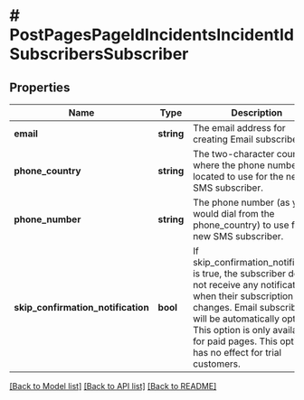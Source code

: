 # # PostPagesPageIdIncidentsIncidentIdSubscribersSubscriber

## Properties

Name | Type | Description | Notes
------------ | ------------- | ------------- | -------------
**email** | **string** | The email address for creating Email subscribers. | [optional]
**phone_country** | **string** | The two-character country where the phone number is located to use for the new SMS subscriber. | [optional]
**phone_number** | **string** | The phone number (as you would dial from the phone_country) to use for the new SMS subscriber. | [optional]
**skip_confirmation_notification** | **bool** | If skip_confirmation_notification is true, the subscriber does not receive any notifications when their subscription changes. Email subscribers will be automatically opted in. This option is only available for paid pages. This option has no effect for trial customers. | [optional]

[[Back to Model list]](../../README.md#models) [[Back to API list]](../../README.md#endpoints) [[Back to README]](../../README.md)
